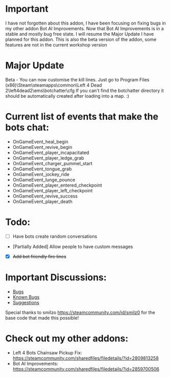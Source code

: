 # Important
I have not forgotten about this addon, I have been focusing on fixing bugs in my other addon Bot AI Improvements. Now that Bot AI Improvements is in a stable and mostly bug free state. I will resume the Major Update I have planned for this addon.
This is also the beta version of the addon, some features are not in the current workshop version

# Major Update
Beta - You can now customise the kill lines. Just go to Program Files (x86)\Steam\steamapps\common\Left 4 Dead 2\left4dead2\ems\botchatter\cfg
If you can't find the botchatter directory it should be automatically created after loading into a map. :)

# Current list of events that make the bots chat:
- OnGameEvent_heal_begin
- OnGameEvent_revive_begin
- OnGameEvent_player_incapacitated
- OnGameEvent_player_ledge_grab
- OnGameEvent_charger_pummel_start
- OnGameEvent_tongue_grab
- OnGameEvent_jockey_ride
- OnGameEvent_lunge_pounce
- OnGameEvent_player_entered_checkpoint
- OnGameEvent_player_left_checkpoint
- OnGameEvent_revive_success
- OnGameEvent_player_death

# Todo:
- [ ] Have bots create random conversations
- [Partially Added] Allow people to have custom messages
- [x] ~~Add bot friendly fire lines~~

# Important Discussions:
- [Bugs](https://steamcommunity.com/workshop/filedetails/discussion/2857764764/3421068324000527997/)
- [Known Bugs](https://steamcommunity.com/workshop/filedetails/discussion/2857764764/3421068324000525930/)
- [Suggestions](https://steamcommunity.com/workshop/filedetails/discussion/2857764764/3421068324000534236/)

Special thanks to smilzo https://steamcommunity.com/id/smilz0 for the base code that made this possible!

# Check out my other addons:
- Left 4 Bots Chainsaw Pickup Fix: https://steamcommunity.com/sharedfiles/filedetails/?id=2809813258
- Bot AI Improvements: https://steamcommunity.com/sharedfiles/filedetails/?id=2859700506
